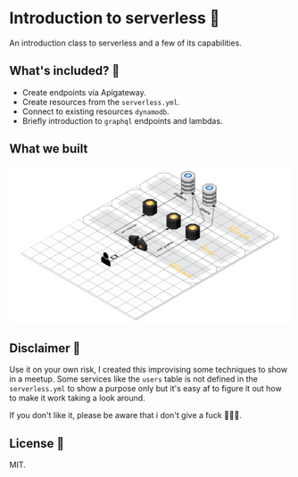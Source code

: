 # Introduction to serverless 🥡

An introduction class to serverless and a few of its capabilities.

## What's included? 🥢
- Create endpoints via Apigateway.
- Create resources from the `serverless.yml`.
- Connect to existing resources `dynamodb`.
- Briefly introduction to `graphql` endpoints and lambdas.

## What we built
![alt text][diagram]

## Disclaimer 🥣
Use it on your own risk, I created this improvising some techniques to show in a meetup. Some services like the `users` table is not defined in the `serverless.yml` to show a purpose only but it's easy af to figure it out how to make it work taking a look around.

If you don't like it, please be aware that i don't give a fuck 🤷🏻‍♂️.

## License 🍚
MIT.

[diagram]: ./assets/architecture.svg "Architecture Diagram"